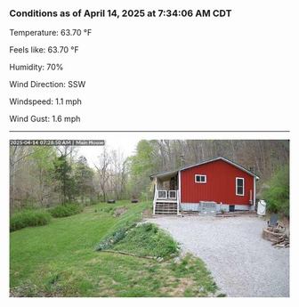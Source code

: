 ### Conditions as of April 14, 2025 at 7:34:06 AM CDT 

Temperature: 63.70 &deg;F

Feels like: 63.70 &deg;F

Humidity: 70%

Wind Direction: SSW

Windspeed: 1.1 mph

Wind Gust: 1.6 mph

---

<img src="./images/latest.jpeg"/>

